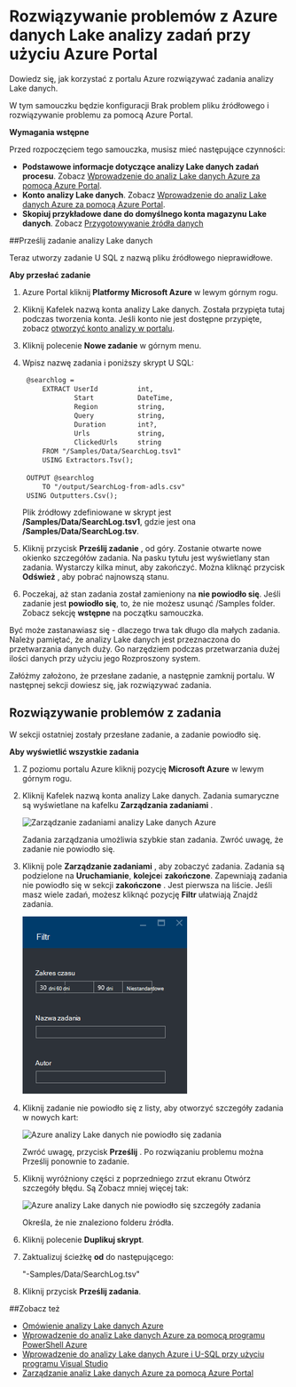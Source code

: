 <properties 
   pageTitle="Rozwiązywanie problemów z Azure danych Lake analizy zadań przy użyciu Azure Portal | Azure" 
   description="Dowiedz się, jak korzystać z portalu Azure rozwiązywać zadania analizy Lake danych. " 
   services="data-lake-analytics" 
   documentationCenter="" 
   authors="edmacauley" 
   manager="jhubbard" 
   editor="cgronlun"/>
 
<tags
   ms.service="data-lake-analytics"
   ms.devlang="na"
   ms.topic="article"
   ms.tgt_pltfrm="na"
   ms.workload="big-data" 
   ms.date="05/16/2016"
   ms.author="edmaca"/>

# <a name="troubleshoot-azure-data-lake-analytics-jobs-using-azure-portal"></a>Rozwiązywanie problemów z Azure danych Lake analizy zadań przy użyciu Azure Portal

Dowiedz się, jak korzystać z portalu Azure rozwiązywać zadania analizy Lake danych.

W tym samouczku będzie konfiguracji Brak problem pliku źródłowego i rozwiązywanie problemu za pomocą Azure Portal.

**Wymagania wstępne**

Przed rozpoczęciem tego samouczka, musisz mieć następujące czynności:

- **Podstawowe informacje dotyczące analizy Lake danych zadań procesu**. Zobacz [Wprowadzenie do analiz Lake danych Azure za pomocą Azure Portal](data-lake-analytics-get-started-portal.md).
- **Konto analizy Lake danych**. Zobacz [Wprowadzenie do analiz Lake danych Azure za pomocą Azure Portal](data-lake-analytics-get-started-portal.md#create-adl-analytics-account).
- **Skopiuj przykładowe dane do domyślnego konta magazynu Lake danych**.  Zobacz [Przygotowywanie źródła danych](data-lake-analytics-get-started-portal.md#prepare-source-data)

##<a name="submit-a-data-lake-analytics-job"></a>Prześlij zadanie analizy Lake danych

Teraz utworzy zadanie U SQL z nazwą pliku źródłowego nieprawidłowe.  

**Aby przesłać zadanie**

1. Azure Portal kliknij **Platformy Microsoft Azure** w lewym górnym rogu.
2. Kliknij Kafelek nazwą konta analizy Lake danych.  Została przypięta tutaj podczas tworzenia konta.
Jeśli konto nie jest dostępne przypięte, zobacz [otworzyć konto analizy w portalu](data-lake-analytics-manage-use-portal.md#access-adla-account).
3. Kliknij polecenie **Nowe zadanie** w górnym menu.
4. Wpisz nazwę zadania i poniższy skrypt U SQL:

        @searchlog =
            EXTRACT UserId          int,
                    Start           DateTime,
                    Region          string,
                    Query           string,
                    Duration        int?,
                    Urls            string,
                    ClickedUrls     string
            FROM "/Samples/Data/SearchLog.tsv1"
            USING Extractors.Tsv();
        
        OUTPUT @searchlog   
            TO "/output/SearchLog-from-adls.csv"
        USING Outputters.Csv();

    Plik źródłowy zdefiniowane w skrypt jest **/Samples/Data/SearchLog.tsv1**, gdzie jest ona **/Samples/Data/SearchLog.tsv**.
     
5. Kliknij przycisk **Prześlij zadanie** , od góry. Zostanie otwarte nowe okienko szczegółów zadania. Na pasku tytułu jest wyświetlany stan zadania. Wystarczy kilka minut, aby zakończyć. Można kliknąć przycisk **Odśwież** , aby pobrać najnowszą stanu.
6. Poczekaj, aż stan zadania został zamieniony na **nie powiodło się**.  Jeśli zadanie jest **powiodło się**, to, że nie możesz usunąć /Samples folder. Zobacz sekcję **wstępne** na początku samouczka.

Być może zastanawiasz się - dlaczego trwa tak długo dla małych zadania.  Należy pamiętać, że analizy Lake danych jest przeznaczona do przetwarzania danych duży.  Go narzędziem podczas przetwarzania dużej ilości danych przy użyciu jego Rozproszony system.

Załóżmy założono, że przesłane zadanie, a następnie zamknij portalu.  W następnej sekcji dowiesz się, jak rozwiązywać zadania.


## <a name="troubleshoot-the-job"></a>Rozwiązywanie problemów z zadania

W sekcji ostatniej zostały przesłane zadanie, a zadanie powiodło się.  

**Aby wyświetlić wszystkie zadania**

1. Z poziomu portalu Azure kliknij pozycję **Microsoft Azure** w lewym górnym rogu.
2. Kliknij Kafelek nazwą konta analizy Lake danych.  Zadania sumaryczne są wyświetlane na kafelku **Zarządzania zadaniami** .

    ![Zarządzanie zadaniami analizy Lake danych Azure](./media/data-lake-analytics-monitor-and-troubleshoot-tutorial/data-lake-analytics-job-management.png)
    
    Zadania zarządzania umożliwia szybkie stan zadania. Zwróć uwagę, że zadanie nie powiodło się.
   
3. Kliknij pole **Zarządzanie zadaniami** , aby zobaczyć zadania. Zadania są podzielone na **Uruchamianie**, **kolejce**i **zakończone**. Zapewniają zadania nie powiodło się w sekcji **zakończone** . Jest pierwsza na liście. Jeśli masz wiele zadań, możesz kliknąć pozycję **Filtr** ułatwiają Znajdź zadania.

    ![Azure analizy Lake danych filtrowanie zadań](./media/data-lake-analytics-monitor-and-troubleshoot-tutorial/data-lake-analytics-filter-jobs.png)

4. Kliknij zadanie nie powiodło się z listy, aby otworzyć szczegóły zadania w nowych kart:

    ![Azure analizy Lake danych nie powiodło się zadania](./media/data-lake-analytics-monitor-and-troubleshoot-tutorial/data-lake-analytics-failed-job.png)
    
    Zwróć uwagę, przycisk **Prześlij** . Po rozwiązaniu problemu można Prześlij ponownie to zadanie.

5. Kliknij wyróżniony części z poprzedniego zrzut ekranu Otwórz szczegóły błędu.  Są Zobacz mniej więcej tak:

    ![Azure analizy Lake danych nie powiodło się szczegóły zadania](./media/data-lake-analytics-monitor-and-troubleshoot-tutorial/data-lake-analytics-failed-job-details.png)

    Określa, że nie znaleziono folderu źródła.
    
6. Kliknij polecenie **Duplikuj skrypt**.
7. Zaktualizuj ścieżkę **od** do następującego:

    "-Samples/Data/SearchLog.tsv"

8. Kliknij przycisk **Prześlij zadania**.


##<a name="see-also"></a>Zobacz też

- [Omówienie analizy Lake danych Azure](data-lake-analytics-overview.md)
- [Wprowadzenie do analiz Lake danych Azure za pomocą programu PowerShell Azure](data-lake-analytics-get-started-powershell.md)
- [Wprowadzenie do analizy Lake danych Azure i U-SQL przy użyciu programu Visual Studio](data-lake-analytics-u-sql-get-started.md)
- [Zarządzanie analiz Lake danych Azure za pomocą Azure Portal](data-lake-analytics-manage-use-portal.md)





